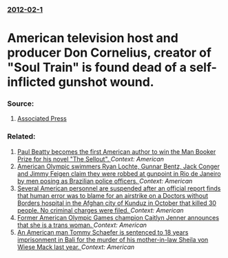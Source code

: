 ### [2012-02-1](/news/2012/02/1/index.md)

# American television host and producer Don Cornelius, creator of "Soul Train" is found dead of a self-inflicted gunshot wound. 




### Source:

1. [Associated Press](http://www.google.com/hostednews/ap/article/ALeqM5ipFkLO-g_VVL7TB574dcTT7NOPNQ?docId=06870c8954c442b5882aa8a6be94c79b)

### Related:

1. [Paul Beatty becomes the first American author to win the Man Booker Prize for his novel "The Sellout". ](/news/2016/10/25/paul-beatty-becomes-the-first-american-author-to-win-the-man-booker-prize-for-his-novel-the-sellout.md) _Context: American_
2. [American Olympic swimmers Ryan Lochte, Gunnar Bentz, Jack Conger and Jimmy Feigen claim they were robbed at gunpoint in Rio de Janeiro by men posing as Brazilian police officers. ](/news/2016/08/14/american-olympic-swimmers-ryan-lochte-gunnar-bentz-jack-conger-and-jimmy-feigen-claim-they-were-robbed-at-gunpoint-in-rio-de-janeiro-by-me.md) _Context: American_
3. [Several American personnel are suspended after an official report finds that human error was to blame for an airstrike on a Doctors without Borders hospital in the Afghan city of Kunduz in October that killed 30 people. No criminal charges were filed. ](/news/2015/11/25/several-american-personnel-are-suspended-after-an-official-report-finds-that-human-error-was-to-blame-for-an-airstrike-on-a-doctors-without.md) _Context: American_
4. [Former American Olympic Games champion Caitlyn Jenner announces that she is a trans woman. ](/news/2015/04/24/former-american-olympic-games-champion-caitlyn-jenner-announces-that-she-is-a-trans-woman.md) _Context: American_
5. [An American man Tommy Schaefer is sentenced to 18 years imprisonment in Bali for the murder of his mother-in-law Sheila von Wiese Mack last year. ](/news/2015/04/21/an-american-man-tommy-schaefer-is-sentenced-to-18-years-imprisonment-in-bali-for-the-murder-of-his-mother-in-law-sheila-von-wiese-mack-last.md) _Context: American_
